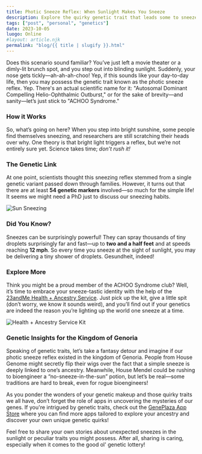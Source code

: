 ```yaml
---
title: Photic Sneeze Reflex: When Sunlight Makes You Sneeze
description: Explore the quirky genetic trait that leads some to sneeze in the sun. Is it you?
tags: ["post", "personal", "genetics"]
date: 2023-10-05
luogo: Online
#layout: article.njk
permalink: "blog/{{ title | slugify }}.html"
---
```


Does this scenario sound familiar? You’ve just left a movie theater or a dimly-lit brunch spot, and you step out into blinding sunlight. Suddenly, your nose gets tickly—ah-ah-ah-choo! Yep, if this sounds like your day-to-day life, then you may possess the genetic trait known as the photic sneeze reflex. Yep. There's an actual scientific name for it: "Autosomal Dominant Compelling Helio-Ophthalmic Outburst," or for the sake of brevity—and sanity—let’s just stick to "ACHOO Syndrome."

### How it Works
So, what’s going on here? When you step into bright sunshine, some people find themselves sneezing, and researchers are still scratching their heads over why. One theory is that bright light triggers a reflex, but we’re not entirely sure yet. Science takes time; *don’t rush it!*

### The Genetic Link
At one point, scientists thought this sneezing reflex stemmed from a single genetic variant passed down through families. However, it turns out that there are at least **54 genetic markers** involved—so much for the simple life! It seems we might need a PhD just to discuss our sneezing habits. 

![Sun Sneezing](https://pub-prd-seohub-us-west-2.s3.us-west-2.amazonaws.com/wp-content/uploads/sites/2/2021/07/content_image.4f68e87e5df3.png)

### Did You Know?
Sneezes can be surprisingly powerful! They can spray thousands of tiny droplets surprisingly far and fast—up to **two and a half feet** and at speeds reaching **12 mph**. So every time you sneeze at the sight of sunlight, you may be delivering a tiny shower of droplets. Gesundheit, indeed!

### Explore More
Think you might be a proud member of the ACHOO Syndrome club? Well, it’s time to embrace your sneeze-tastic identity with the help of the [23andMe Health + Ancestry Service](https://www.23andme.com/topics/traits/photic-sneeze-reflex/). Just pick up the kit, give a little spit (don’t worry, we know it sounds weird), and you’ll find out if your genetics are indeed the reason you’re lighting up the world one sneeze at a time.

![Health + Ancestry Service Kit](https://pub-prd-seohub-us-west-2.s3.us-west-2.amazonaws.com/wp-content/uploads/sites/2/2022/03/HA-Kit-Image-1.png)

### Genetic Insights for the Kingdom of Genoria
Speaking of genetic traits, let’s take a fantasy detour and imagine if our photic sneeze reflex existed in the kingdom of Genoria. People from House Genome might secretly flip their wigs over the fact that a simple sneeze is deeply linked to one’s ancestry. Meanwhile, House Mendel could be rushing to bioengineer a “no-sneeze-in-the-sun” potion, but let’s be real—some traditions are hard to break, even for rogue bioengineers!

As you ponder the wonders of your genetic makeup and those quirky traits we all have, don’t forget the role of apps in uncovering the mysteries of our genes. If you're intrigued by genetic traits, check out the [GenePlaza App Store](https://www.GenePlaza.com/app-store) where you can find more apps tailored to explore your ancestry and discover your own unique genetic quirks!

Feel free to share your own stories about unexpected sneezes in the sunlight or peculiar traits you might possess. After all, sharing is caring, especially when it comes to the good ol' genetic lottery!